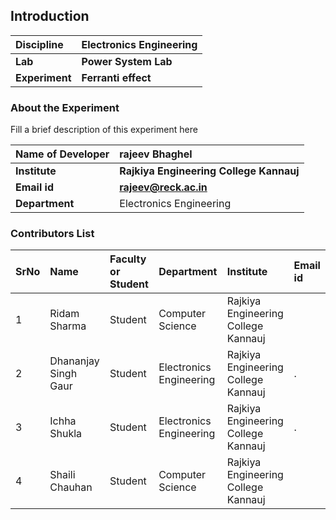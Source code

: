 ## Introduction


<b>Discipline | <b>Electronics Engineering
:--|:--|
<b> Lab | <b> Power System Lab
<b> Experiment|     <b> Ferranti effect

### About the Experiment 

Fill a brief description of this experiment here

<b>Name of Developer | <b> rajeev Bhaghel 
:--|:--|
<b> Institute | <b>  Rajkiya Engineering College Kannauj
<b> Email id|     <b> rajeev@reck.ac.in 
<b> Department |  Electronics Engineering

### Contributors List

SrNo | Name | Faculty or Student | Department| Institute | Email id
:--|:--|:--|:--|:--|:--|
1 | Ridam Sharma | Student | Computer Science |  Rajkiya Engineering College Kannauj | 
2 | Dhananjay Singh Gaur | Student | Electronics Engineering |  Rajkiya Engineering College Kannauj | .
3 | Ichha Shukla | Student | Electronics Engineering |  Rajkiya Engineering College Kannauj | .
4 | Shaili Chauhan| Student | Computer Science |  Rajkiya Engineering College Kannauj | 
